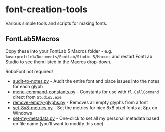 # font-creation-tools

Various simple tools and scripts for making fonts.

## FontLab5Macros

Copy these into your FontLab 5 Macros folder - e.g. `%userprofile%/Documents/FontLab/Studio 5/Macros` and restart FontLab Studio to see them listed in the Macros drop-down.

RoboFont not required!

- [audit-to-notes.py](https://github.com/damieng/font-creation-tools/blob/master/FontLab5Macros/audit-to-notes.py) - Audit the entire font and place issues into the notes for each glyph
- [menu-command-constants.py](https://github.com/damieng/font-creation-tools/blob/master/FontLab5Macros/menu-command-constants.py) - Constants for use with `fl.CallCommand` direct from `Studio5.exe`
- [remove-empty-glyphs.py](https://github.com/damieng/font-creation-tools/blob/master/FontLab5Macros/remove-empty-glyphs.py) - Removes all empty glyphs from a font
- [set-8x8-metrics.py](https://github.com/damieng/font-creation-tools/blob/master/FontLab5Macros/set-8x8-metrics.py) - Set the metrics for nice 8x8 pixel fonts at 8px on Windows
- [set-my-metadata.py](https://github.com/damieng/font-creation-tools/blob/master/FontLab5Macros/set-my-metadata.py) - One-click to set all my personal metadata based on file name (you'll want to modify this one)
